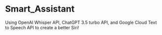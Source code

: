 # Smart_Assistant
Using OpenAI Whisper API, ChatGPT 3.5 turbo API, and Google Cloud Text to Speech API to create a better Siri!
